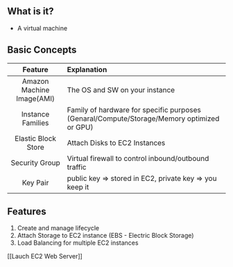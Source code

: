 ## What is it?
* A virtual machine
## Basic Concepts

|          Feature          | Explanation                                                                                |
|:-------------------------:|:------------------------------------------------------------------------------------------ |
| Amazon Machine Image(AMI) | The OS and SW on your instance                                                             |
|     Instance Families     | Family of hardware for specific purposes (Genaral/Compute/Storage/Memory optimized or GPU) |
|    Elastic Block Store    | Attach Disks to EC2 Instances                                                              |
|      Security Group       | Virtual firewall to control inbound/outbound traffic                                       |
|         Key Pair          | public key => stored in EC2, private key => you keep it                                                                                           |


## Features
1. Create and manage lifecycle
2. Attach Storage to EC2 instance (EBS - Electric Block Storage)
3. Load Balancing for multiple EC2 instances

[[Lauch EC2 Web Server]]